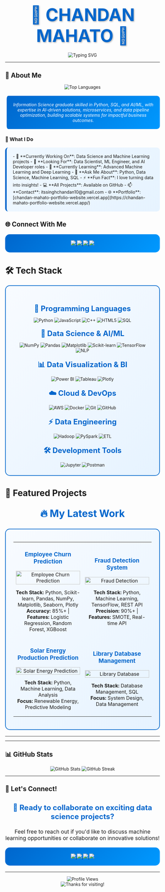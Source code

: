 <div align="center">
  <h1 style="font-size: 3.5rem; color: #0066cc; margin-bottom: 20px; text-shadow: 2px 2px 4px rgba(0,0,0,0.3);">
    🚀 CHANDAN MAHATO 🚀
  </h1>
  <img src="https://readme-typing-svg.vercel.app/?color=0066cc&size=30&center=true&vCenter=true&width=1000&lines=DATA+ENTHUSIAST+%7C+AI+%26+ML+DEVELOPER;PASSIONATE+ABOUT+SOLVING+REAL-WORLD+PROBLEMS;TURNING+DATA+INTO+INSIGHTS+%F0%9F%9A%80" alt="Typing SVG" />
</div>

---

## 🚀 About Me

<div align="center">
  <img src="https://github-readme-stats.vercel.app/api/top-langs/?username=Cngh10&layout=compact&theme=tokyonight" alt="Top Languages" />
</div>

<div align="center">
  <blockquote style="background: linear-gradient(135deg, #0066cc, #0099ff); color: white; padding: 20px; border-radius: 10px; border-left: 5px solid #ffffff; margin: 20px 0;">
    <em>Information Science graduate skilled in Python, SQL, and AI/ML, with expertise in AI-driven solutions, microservices, and data pipeline optimization, building scalable systems for impactful business outcomes.</em>
  </blockquote>
</div>

### 🎯 What I Do
<div style="background: linear-gradient(135deg, #f0f8ff, #e6f3ff); padding: 20px; border-radius: 10px; border-left: 5px solid #0066cc;">
- 🔭 **Currently Working On**: Data Science and Machine Learning projects
- 🤝 **Looking For**: Data Scientist, ML Engineer, and AI Developer roles  
- 🌱 **Currently Learning**: Advanced Machine Learning and Deep Learning  
- 💬 **Ask Me About**: Python, Data Science, Machine Learning, SQL  
- ⚡ **Fun Fact**: I love turning data into insights!  
- 💻 **All Projects**: Available on GitHub  
- 📫 **Contact**: itssinghchandan10@gmail.com  
- 🌐 **Portfolio**: [chandan-mahato-portfolio-website.vercel.app](https://chandan-mahato-portfolio-website.vercel.app/)
</div>  

## 🌐 Connect With Me

<div align="center" style="background: linear-gradient(135deg, #0066cc, #0099ff); padding: 20px; border-radius: 15px; margin: 20px 0;">
  <a href="https://linkedin.com/in/chandan-mahato-6a484b279" target="_blank">
    <img src="https://img.shields.io/badge/-LinkedIn-%230077B5?style=for-the-badge&logo=linkedin&logoColor=white" target="_blank">
  </a>
  <a href="https://github.com/Cngh10" target="_blank">
    <img src="https://img.shields.io/badge/-GitHub-%23121011?style=for-the-badge&logo=github&logoColor=white" target="_blank">
  </a>
  <a href="mailto:itssinghchandan10@gmail.com">
    <img src="https://img.shields.io/badge/-Gmail-%23D14836?style=for-the-badge&logo=gmail&logoColor=white" target="_blank">
  </a>
  <a href="https://chandan-mahato-portfolio-website.vercel.app/" target="_blank">
    <img src="https://img.shields.io/badge/-Portfolio-%23000000?style=for-the-badge&logo=vercel&logoColor=white" target="_blank">
  </a>
</div>

# 🛠️ Tech Stack

<div style="background: linear-gradient(135deg, #f8fbff, #e6f3ff); padding: 25px; border-radius: 15px; border: 2px solid #0066cc; margin: 20px 0;">
  <div align="center">
    <h3 style="color: #0066cc; font-size: 1.5rem; margin-bottom: 15px;">🚀 Programming Languages</h3>
    <img src="https://img.shields.io/badge/python-3670A0?style=for-the-badge&logo=python&logoColor=ffdd54" alt="Python"/>
    <img src="https://img.shields.io/badge/javascript-%23323330.svg?style=for-the-badge&logo=javascript&logoColor=%23F7DF1E" alt="JavaScript"/>
    <img src="https://img.shields.io/badge/c++-%2300599C.svg?style=for-the-badge&logo=c%2B%2B&logoColor=white" alt="C++"/>
    <img src="https://img.shields.io/badge/html5-%23E34F26.svg?style=for-the-badge&logo=html5&logoColor=white" alt="HTML5"/>
    <img src="https://img.shields.io/badge/sql-%2300f.svg?style=for-the-badge&logo=mysql&logoColor=white" alt="SQL"/>
  </div>

  <div align="center">
    <h3 style="color: #0066cc; font-size: 1.5rem; margin: 20px 0 15px 0;">🤖 Data Science & AI/ML</h3>
    <img src="https://img.shields.io/badge/numpy-%23013243.svg?style=for-the-badge&logo=numpy&logoColor=white" alt="NumPy"/>
    <img src="https://img.shields.io/badge/pandas-%23150458.svg?style=for-the-badge&logo=pandas&logoColor=white" alt="Pandas"/>
    <img src="https://img.shields.io/badge/Matplotlib-%23ffffff.svg?style=for-the-badge&logo=Matplotlib&logoColor=black" alt="Matplotlib"/>
    <img src="https://img.shields.io/badge/scikit--learn-%23F7931E.svg?style=for-the-badge&logo=scikit-learn&logoColor=white" alt="Scikit-learn"/>
    <img src="https://img.shields.io/badge/TensorFlow-%23FF6F00.svg?style=for-the-badge&logo=TensorFlow&logoColor=white" alt="TensorFlow"/>
    <img src="https://img.shields.io/badge/NLP-%23000000.svg?style=for-the-badge&logo=natural-language-processing&logoColor=white" alt="NLP"/>
  </div>

  <div align="center">
    <h3 style="color: #0066cc; font-size: 1.5rem; margin: 20px 0 15px 0;">📊 Data Visualization & BI</h3>
    <img src="https://img.shields.io/badge/Power%20BI-F2C811?style=for-the-badge&logo=power-bi&logoColor=black" alt="Power BI"/>
    <img src="https://img.shields.io/badge/Tableau-E97627?style=for-the-badge&logo=tableau&logoColor=white" alt="Tableau"/>
    <img src="https://img.shields.io/badge/Plotly-3F4F75?style=for-the-badge&logo=plotly&logoColor=white" alt="Plotly"/>
  </div>

  <div align="center">
    <h3 style="color: #0066cc; font-size: 1.5rem; margin: 20px 0 15px 0;">☁️ Cloud & DevOps</h3>
    <img src="https://img.shields.io/badge/AWS-%23FF9900.svg?style=for-the-badge&logo=amazon-aws&logoColor=white" alt="AWS"/>
    <img src="https://img.shields.io/badge/docker-%230db7ed.svg?style=for-the-badge&logo=docker&logoColor=white" alt="Docker"/>
    <img src="https://img.shields.io/badge/git-%23F05032.svg?style=for-the-badge&logo=git&logoColor=white" alt="Git"/>
    <img src="https://img.shields.io/badge/github-%23121011.svg?style=for-the-badge&logo=github&logoColor=white" alt="GitHub"/>
  </div>

  <div align="center">
    <h3 style="color: #0066cc; font-size: 1.5rem; margin: 20px 0 15px 0;">⚡ Data Engineering</h3>
    <img src="https://img.shields.io/badge/Hadoop-%23000000.svg?style=for-the-badge&logo=apache-hadoop&logoColor=white" alt="Hadoop"/>
    <img src="https://img.shields.io/badge/PySpark-%23E25A1C.svg?style=for-the-badge&logo=apache-spark&logoColor=white" alt="PySpark"/>
    <img src="https://img.shields.io/badge/ETL-%23000000.svg?style=for-the-badge&logo=data-integration&logoColor=white" alt="ETL"/>
  </div>

  <div align="center">
    <h3 style="color: #0066cc; font-size: 1.5rem; margin: 20px 0 15px 0;">🛠️ Development Tools</h3>
    <img src="https://img.shields.io/badge/jupyter-%23FA0F00.svg?style=for-the-badge&logo=jupyter&logoColor=white" alt="Jupyter"/>
    <img src="https://img.shields.io/badge/Postman-FF6C37?style=for-the-badge&logo=postman&logoColor=white" alt="Postman"/>
  </div>
</div>



# 🚀 Featured Projects

<div align="center">
  <h2 style="color: #0066cc; font-size: 2rem; margin: 30px 0;">🔥 My Latest Work</h2>
</div>

<div style="background: linear-gradient(135deg, #f8fbff, #e6f3ff); padding: 25px; border-radius: 15px; border: 2px solid #0066cc; margin: 20px 0;">
  <table>
    <tr>
      <td width="50%">
        <h3 align="center" style="color: #0066cc;">Employee Churn Prediction</h3>
        <div align="center">
          <a href="https://github.com/Cngh10/Employee-churn-prediction-" target="_blank">
            <img src="https://github-readme-stats.vercel.app/api/pin/?username=Cngh10&repo=Employee-churn-prediction-&theme=tokyonight" width="100%" alt="Employee Churn Prediction"/>
          </a>
          <p align="center">
            <strong>Tech Stack:</strong> Python, Scikit-learn, Pandas, NumPy, Matplotlib, Seaborn, Plotly<br/>
            <strong>Accuracy:</strong> 85%+ | <strong>Features:</strong> Logistic Regression, Random Forest, XGBoost
          </p>
        </div>
      </td>
      <td width="50%">
        <h3 align="center" style="color: #0066cc;">Fraud Detection System</h3>
        <div align="center">
          <a href="https://github.com/Cngh10/Fraud-Detection-Project" target="_blank">
            <img src="https://github-readme-stats.vercel.app/api/pin/?username=Cngh10&repo=Fraud-Detection-Project&theme=tokyonight" width="100%" alt="Fraud Detection"/>
          </a>
          <p align="center">
            <strong>Tech Stack:</strong> Python, Machine Learning, TensorFlow, REST API<br/>
            <strong>Precision:</strong> 90%+ | <strong>Features:</strong> SMOTE, Real-time API
          </p>
        </div>
      </td>
    </tr>
    <tr>
      <td width="50%">
        <h3 align="center" style="color: #0066cc;">Solar Energy Production Prediction</h3>
        <div align="center">
          <a href="https://github.com/Cngh10/Predicting-Solar-Energy-Production" target="_blank">
            <img src="https://github-readme-stats.vercel.app/api/pin/?username=Cngh10&repo=Predicting-Solar-Energy-Production&theme=tokyonight" width="100%" alt="Solar Energy Prediction"/>
          </a>
          <p align="center">
            <strong>Tech Stack:</strong> Python, Machine Learning, Data Analysis<br/>
            <strong>Focus:</strong> Renewable Energy, Predictive Modeling
          </p>
        </div>
      </td>
      <td width="50%">
        <h3 align="center" style="color: #0066cc;">Library Database Management</h3>
        <div align="center">
          <a href="https://github.com/Cngh10/Library-Database-Management-System" target="_blank">
            <img src="https://github-readme-stats.vercel.app/api/pin/?username=Cngh10&repo=Library-Database-Management-System&theme=tokyonight" width="100%" alt="Library Database"/>
          </a>
          <p align="center">
            <strong>Tech Stack:</strong> Database Management, SQL<br/>
            <strong>Focus:</strong> System Design, Data Management
          </p>
        </div>
      </td>
    </tr>
  </table>
</div>

---

---

## 📊 GitHub Stats

<div align="center">
  <img src="https://github-readme-stats.vercel.app/api?username=Cngh10&show_icons=true&theme=tokyonight" alt="GitHub Stats" />
  <img src="https://github-readme-streak-stats.herokuapp.com/?user=Cngh10&theme=tokyonight" alt="GitHub Streak" />
</div>

---

## 🤝 Let's Connect!

<div align="center">
  <h3 style="color: #0066cc; font-size: 1.5rem;">💬 Ready to collaborate on exciting data science projects?</h3>
  <p style="font-size: 1.1rem;">Feel free to reach out if you'd like to discuss machine learning opportunities or collaborate on innovative solutions!</p>
</div>

<div align="center" style="background: linear-gradient(135deg, #0066cc, #0099ff); padding: 20px; border-radius: 15px; margin: 20px 0;">
  <a href="https://linkedin.com/in/chandan-mahato-6a484b279" target="_blank">
    <img src="https://img.shields.io/badge/-LinkedIn-%230077B5?style=for-the-badge&logo=linkedin&logoColor=white" target="_blank">
  </a>
  <a href="https://github.com/Cngh10" target="_blank">
    <img src="https://img.shields.io/badge/-GitHub-%23121011?style=for-the-badge&logo=github&logoColor=white" target="_blank">
  </a>
  <a href="mailto:itssinghchandan10@gmail.com">
    <img src="https://img.shields.io/badge/-Gmail-%23D14836?style=for-the-badge&logo=gmail&logoColor=white" target="_blank">
  </a>
  <a href="https://chandan-mahato-portfolio-website.vercel.app/" target="_blank">
    <img src="https://img.shields.io/badge/-Portfolio-%23000000?style=for-the-badge&logo=vercel&logoColor=white" target="_blank">
  </a>
</div>

---

<div align="center">
  <img src="https://komarev.com/ghpvc/?username=Cngh10&style=flat-square&color=0066cc" alt="Profile Views"/>
  <br/>
  <img src="https://img.shields.io/badge/Thanks%20for%20visiting!-Let's%20connect!-0066cc?style=for-the-badge&logo=github" alt="Thanks for visiting!"/>
</div> 